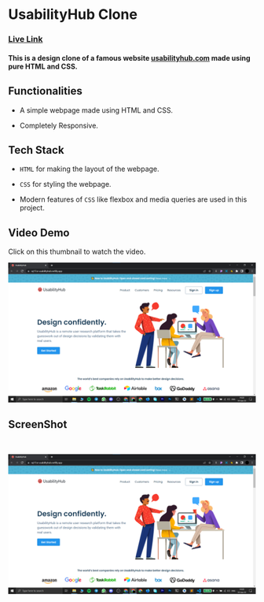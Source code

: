# UsabilityHub Clone

### [Live Link](https://raj17ce-usabilityhub.netlify.app)

#### This is a design clone of a famous website [usabilityhub.com](https://usabilityhub.com/) made using pure HTML and CSS.

## Functionalities

- A simple webpage made using HTML and CSS.

- Completely Responsive.

## Tech Stack

- `HTML` for making the layout of the webpage.

- `CSS` for styling the webpage.

- Modern features of `CSS` like flexbox and media queries are used in this project.

## Video Demo

Click on this thumbnail to watch the video.

[![Watch the video](./assets/Screenshot1.png)](https://youtu.be/ZuX1PzzfCCQ)

## ScreenShot

<br />

![UsabilityHub-Clone Screenshot](./assets/Screenshot1.png)
